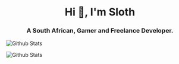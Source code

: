 <h1 align="center">Hi 👋, I'm Sloth</h1>
<h3 align="center">A South African, Gamer and Freelance Developer.</h3>

![Github Stats](https://github-readme-stats.vercel.app/api/top-langs?username=michaelrosstarr&show_icons=true&locale=en&layout=compact&theme=radical)

![Github Stats](https://github-readme-stats.vercel.app/api?username=michaelrosstarr&show_icons=true&locale=en&theme=radical)
